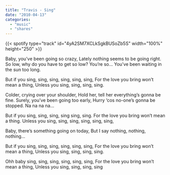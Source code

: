```yaml
---
title: "Travis - Sing"
date: "2010-04-13"
categories:
  - "music"
  - "shares"
---
```


{{< spotify type="track" id="4yA2SM7XCLkSgkBUSoZb5S" width="100%" height="250" >}}

Baby, you’ve been going so crazy,
Lately nothing seems to be going right.
So low, why do you have to get so low?
You’re so…
You’ve been waiting in the sun too long.

But if you sing, sing, sing, sing, sing, sing,
For the love you bring won’t mean a thing,
Unless you sing, sing, sing, sing.

Colder, crying over your shoulder,
Hold her, tell her everything’s gonna be fine.
Surely, you’ve been going too early,
Hurry ‘cos no-one’s gonna be stopped.
Na na na na…

But if you sing, sing, sing, sing sing, sing.
For the love you bring won’t mean a thing.
Unless you sing, sing, sing, sing, sing, sing,

Baby, there’s something going on today,
But I say nothing, nothing, nothing…

But if you sing, sing, sing, sing, sing, sing,
For the love you bring won’t mean a thing,
Unless you sing, sing, sing, sing.

Ohh baby sing, sing, sing, sing, sing, sing,
For the love you bring won’t mean a thing,
Unless you sing, sing, sing, sing
